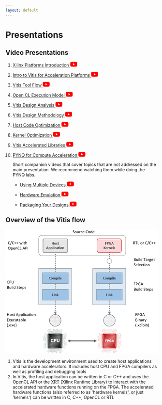 ```yaml
---
layout: default
---
```


# Presentations

## Video Presentations

1. [Xilinx Platforms Introduction ![alt text](assets/images/youtube.png)](https://youtu.be/sb9qcgOcTDY)

1. [Intro to Vitis for Acceleration Platforms ![alt text](assets/images/youtube.png)](https://youtu.be/t6CvKG0NzcM)

1. [Vitis Tool Flow ![alt text](assets/images/youtube.png)](https://youtu.be/ObfOSltWWEM)

1. [Open CL Execution Model ![alt text](assets/images/youtube.png)](https://youtu.be/z1Yk6jctJeY)

1. [Vitis Design Analysis ![alt text](assets/images/youtube.png)](https://youtu.be/N941PGe9q_c)

1. [Vitis Design Methodology ![alt text](assets/images/youtube.png)](https://youtu.be/W-O66ASW_ls)

1. [Host Code Optimization ![alt text](assets/images/youtube.png)](https://youtu.be/6SqQ-tgMREg)

1. [Kernel Optimization ![alt text](assets/images/youtube.png)](https://youtu.be/BD7nXF0umpo)

1. [Vitis Accelerated Libraries ![alt text](assets/images/youtube.png)](https://youtu.be/bqttBaih_Ao)

1. [PYNQ for Compute Acceleration ![alt text](assets/images/youtube.png)](https://youtu.be/WgA_FgO_rAo)

    Short companion videos that cover topics that are not addressed on the main presentation. We recommend watching them while doing the PYNQ labs.

    * [Using Multiple Devices ![alt text](assets/images/youtube.png)](https://youtu.be/tk2XDW-Hpco)

    * [Hardware Emulation ![alt text](assets/images/youtube.png)](https://youtu.be/ylVEo0d83iM)

    * [Packaging Your Designs ![alt text](assets/images/youtube.png)](https://youtu.be/S2oSliWHpsA)


## Overview of the Vitis flow

![alt tag](./images/vitis_flow.png)


1. Vitis is the development environment used to create host applications and hardware accelerators. It includes host CPU and FPGA compilers as well as profiling and debugging tools
2. In Vitis, the host application can be written in C or C++ and uses the OpenCL API or the [XRT](https://github.com/Xilinx/XRT) (Xilinx Runtime Library) to interact with the accelerated hardware functions running on the FPGA. The accelerated hardware functions (also referred to as 'hardware kernels', or just 'kernels') can be written in C, C++, OpenCL or RTL
